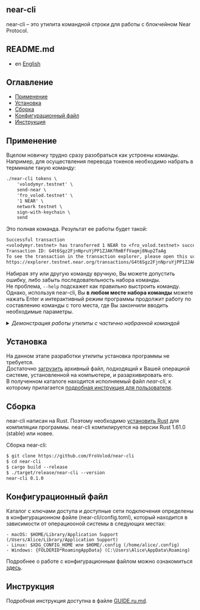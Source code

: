 near-cli
--------
near-cli – это утилита командной строки для работы с блокчейном Near Protocol.

## README.md

- en [English](README.en.md)

## Оглавление

- [Применение](#применение)
- [Установка](#установка)
- [Сборка](#сборка)
- [Конфигурационный файл](#конфигурационный-файл)
- [Инструкция](#инструкция)

## Применение

Вцелом новичку трудно сразу разобраться как устроены команды.  
Например, для осуществления перевода токенов необходимо набрать в терминале такую команду:

```txt
./near-cli tokens \
    'volodymyr.testnet' \
    send-near \
    'fro_volod.testnet' \
    '1 NEAR' \
    network testnet \
    sign-with-keychain \
    send
```

Это полная команда. Результат ее работы будет такой:

```txt
Successful transaction
<volodymyr.testnet> has transferred 1 NEAR to <fro_volod.testnet> successfully.
Transaction ID: G4t6Sgz2FjnNpruYjPP1ZJAKfRmBffVaqmj8Nup2TaAg
To see the transaction in the transaction explorer, please open this url in your browser:
https://explorer.testnet.near.org/transactions/G4t6Sgz2FjnNpruYjPP1ZJAKfRmBffVaqmj8Nup2TaAg
```

Набирая эту или другую команду вручную, Вы можете допустить ошибку, либо забыть последовательность набора команды.  
Не проблема, `--help` подскажет как правильно выстроить команду.  
Однако, используя near-cli, Вы __в любом месте набора команды__ можете нажать Enter и интерактивный режим программы продолжит работу по составлению команды с того места, где Вы закончили вводить необходимые параметры.

<details><summary><i>Демонстрация работы утилиты с частично набранной командой</i></summary>
<a href="https://asciinema.org/a/AfxLN1QtJi1z1qXuowTj2nDw2?autoplay=1&t=1&speed=2">
    <img src="https://asciinema.org/a/AfxLN1QtJi1z1qXuowTj2nDw2.png" width="836"/>
</a>
</details>

## Установка

На данном этапе разработки утилиты установка программы не требуется.  
Достаточно [загрузить](https://github.com/FroVolod/near-cli/releases/) архивный файл, подходящий к Вашей операциой системе, установленной на компьютере, и разархивировать его.  
В полученном каталоге находится исполняемый файл _near-cli_, к которому прилагается [подробная инструкция для пользователя](GUIDE.ru.md).

## Сборка

near-cli написан на Rust. Поэтому необходимо
[установить Rust](https://www.rust-lang.org/) для компиляции программы.
near-cli компилируется на версии Rust 1.61.0 (stable) или новее.

Сборка near-cli:

```txt
$ git clone https://github.com/FroVolod/near-cli
$ cd near-cli
$ cargo build --release
$ ./target/release/near-cli --version
near-cli 0.1.0
```

## Конфигурационный файл

Каталог с ключами доступа и доступные сети подключения определены в конфигурационном файле (near-cli/config.toml), который находится в зависимости от операциооной системы в следующих местах:

    - macOS: $HOME/Library/Application Support (/Users/Alice/Library/Application Support)
    - Linux: $XDG_CONFIG_HOME или $HOME/.config (/home/alice/.config)
    - Windows: {FOLDERID*RoamingAppData} (C:\Users\Alice\AppData\Roaming)

Подробнее о работе с конфигурационным файлом можно ознакомиться [здесь](GUIDE.ru.md#config---manage-connections-in-a-configuration-file).

## Инструкция

Подробная инструкция доступна в файле [GUIDE.ru.md](GUIDE.ru.md).

